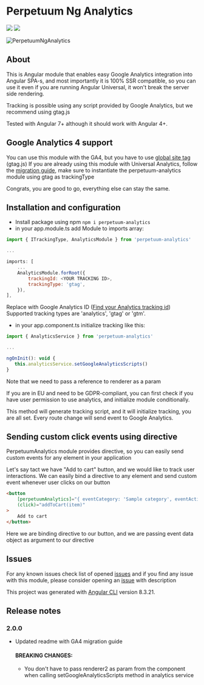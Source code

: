 # Perpetuum Ng Analytics

[![](https://img.shields.io/badge/version-1.1.4-green.svg)](https://perpetuum.eu)
[![](https://img.shields.io/badge/Angular-7+-informational.svg)](https://angular.io)

![PerpetuumNgAnalytics](https://repository-images.githubusercontent.com/239224377/1e536b00-4b7d-11ea-8f95-3681c51d54bd)

## About

This is Angular module that enables easy Google Analytics integration into Angular SPA-s, and most importantly it is 100% SSR compatible, so you can use it even if you are running Angular Universal, it won't break the server side rendering.

Tracking is possible using any script provided by Google Analytics, but we recommend using gtag.js

Tested with Angular 7+ although it should work with Angular 4+.

## Google Analytics 4 support

You can use this module with the GA4, but you have to use [global site tag](<https://developers.google.com/analytics/devguides/collection/gtagjs#:~:text=The%20global%20site%20tag%20(gtag,non%2Dproduct%20specific)%20gtag.>) (gtag.js)
If you are already using this module with Universal Analytics, follow the [migration guide](https://support.google.com/analytics/answer/10759417?hl=en), make sure to instantiate the perpetuum-analytics module using gtag as trackingType

Congrats, you are good to go, everything else can stay the same.

## Installation and configuration

-   Install package using npm `npm i perpetuum-analytics`
-   in your app.module.ts add Module to imports array:

```javascript
import { ITrackingType, AnalyticsModule } from 'perpetuum-analytics'

...

imports: [
    ...
    AnalyticsModule.forRoot({
        trackingId: <YOUR TRACKING ID>,
        trackingType: 'gtag',
    }),
],
```

Replace <YOUR TRACKING ID> with Google Analytics ID ([Find your Analytics tracking id](https://support.google.com/analytics/answer/1008080?hl=en))
Supported tracking types are 'analytics', 'gtag' or 'gtm'.

-   in your app.component.ts initialize tracking like this:

```javascript
import { AnalyticsService } from 'perpetuum-analytics'

...

ngOnInit(): void {
   this.analyticsService.setGoogleAnalyticsScripts()
}
```

Note that we need to pass a reference to renderer as a param

If you are in EU and need to be GDPR-compliant, you can first check if you have user permission to use analytics, and initialize module conditionally.

This method will generate tracking script, and it will initialize tracking, you are all set. Every route change will send event to Google Analytics.

## Sending custom click events using directive

PerpetuumAnalytics module provides directive, so you can easily send custom events for any element in your application

Let's say tact we have "Add to cart" button, and we would like to track user interactions. We can easily bind a directive to any element and send custom event whenever user clicks on our button

```html
<button
    [perpetuumAnalytics]="{ eventCategory: 'Sample category', eventAction: 'Add to cart click', eventLabel: 'item.name', eventValue: item.price }"
    (click)="addToCart(item)"
>
    Add to cart
</button>
```

Here we are binding directive to our button, and we are passing event data object as argument to our directive

## Issues

For any known issues check list of opened [issues](https://github.com/nrozic/perpetuum-ng-analytics/issues) and if you find any issue with this module, please consider opening an [issue](https://github.com/nrozic/perpetuum-ng-analytics/issues/new) with description

This project was generated with [Angular CLI](https://github.com/angular/angular-cli) version 8.3.21.

## Release notes

### 2.0.0

-   Updated readme with GA4 migration guide
    #### **BREAKING CHANGES:**
    -   You don't have to pass renderer2 as param from the component when calling setGoogleAnalyticsScripts method in analytics service
